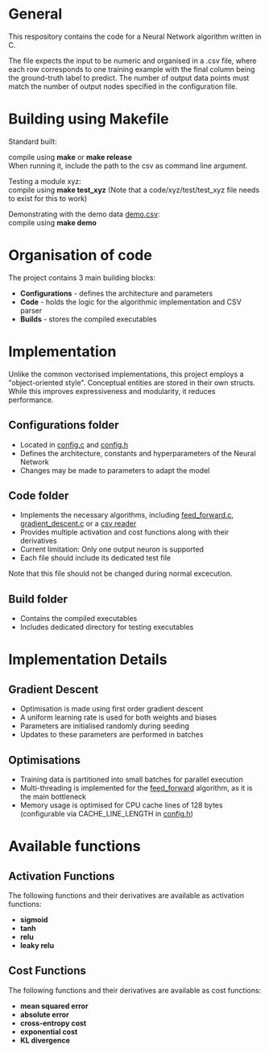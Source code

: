 
# General
This respository contains the code for a Neural Network algorithm written in C. 

The file expects the input to be numeric and organised in a .csv file, where each row corresponds to one training example with the final column being the ground-truth label to predict. The number of output data points must match the number of output nodes specified in the configuration file.

# Building using Makefile
Standard built:

compile using **make** or **make release**  
When running it, include the path to the csv as command line argument.


Testing a module xyz:  
compile using **make test_xyz**  (Note that a code/xyz/test/test_xyz file needs to exist for this to work)

Demonstrating with the demo data [demo.csv](code/main/demo.csv):  
compile using **make demo**

# Organisation of code
The project contains 3 main building blocks:
- **Configurations** - defines the architecture and parameters
- **Code** - holds the logic for the algorithmic implementation and CSV parser
- **Builds** - stores the compiled executables

# Implementation
Unlike the common vectorised implementations, this project employs a "object-oriented style". Conceptual entities are stored in their own structs. While this improves expressiveness and modularity, it reduces performance. 

## Configurations folder
- Located in [config.c](configurations/config/config.c) and [config.h](configurations/config/config.h) 
- Defines the architecture, constants and hyperparameters of the Neural Network
- Changes may be made to parameters to adapt the model


## Code folder
- Implements the necessary algorithms, including [feed_forward.c](code/feed_forward/feed_forward.c), [gradient_descent.c](code/gradient_descent/gradient_descent.c) or a [csv reader](code/process_input/process_input.c) 
- Provides multiple activation and cost functions along with their derivatives
- Current limitation: Only one output neuron is supported
- Each file should include its dedicated test file

Note that this file should not be changed during normal excecution.

## Build folder
- Contains the compiled executables
- Includes dedicated directory for testing executables


# Implementation Details

## Gradient Descent
- Optimisation is made using first order gradient descent
- A uniform learning rate is used for both weights and biases
- Parameters are initialised randomly during seeding
- Updates to these parameters are performed in batches


## Optimisations
- Training data is partitioned into small batches for parallel execution
- Multi-threading is implemented for the [feed_forward](code/feed_forward/feed_forward.c) algorithm, as it is the main bottleneck
- Memory usage is optimised for CPU cache lines of 128 bytes (configurable via CACHE_LINE_LENGTH in [config.h](configurations/config/config.h))

# Available functions

## Activation Functions
The following functions and their derivatives are available as activation functions:

- **sigmoid**
- **tanh**
- **relu**
- **leaky relu**

## Cost Functions
The following functions and their derivatives are available as cost functions:

- **mean squared error**
- **absolute error**
- **cross-entropy cost**
- **exponential cost**
- **KL divergence**